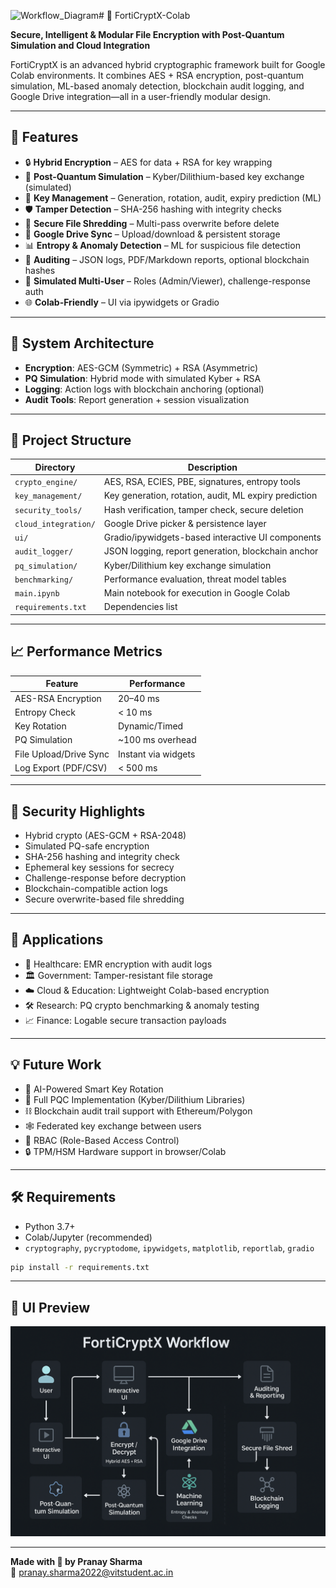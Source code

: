 ![Workflow_Diagram](https://github.com/user-attachments/assets/f9e60115-68d0-46a5-b349-e4ef521cc34a)# 🔐 FortiCryptX-Colab

**Secure, Intelligent & Modular File Encryption with Post-Quantum Simulation and Cloud Integration**

FortiCryptX is an advanced hybrid cryptographic framework built for Google Colab environments. It combines AES + RSA encryption, post-quantum simulation, ML-based anomaly detection, blockchain audit logging, and Google Drive integration—all in a user-friendly modular design.

---

## 🚀 Features

- 🔒 **Hybrid Encryption** – AES for data + RSA for key wrapping
- 🧬 **Post-Quantum Simulation** – Kyber/Dilithium-based key exchange (simulated)
- 🔁 **Key Management** – Generation, rotation, audit, expiry prediction (ML)
- 🛡️ **Tamper Detection** – SHA-256 hashing with integrity checks
- 🧨 **Secure File Shredding** – Multi-pass overwrite before delete
- 📁 **Google Drive Sync** – Upload/download & persistent storage
- 📊 **Entropy & Anomaly Detection** – ML for suspicious file detection
- 📜 **Auditing** – JSON logs, PDF/Markdown reports, optional blockchain hashes
- 👥 **Simulated Multi-User** – Roles (Admin/Viewer), challenge-response auth
- 🌐 **Colab-Friendly** – UI via ipywidgets or Gradio

---

## 🧠 System Architecture

- **Encryption**: AES-GCM (Symmetric) + RSA (Asymmetric)
- **PQ Simulation**: Hybrid mode with simulated Kyber + RSA
- **Logging**: Action logs with blockchain anchoring (optional)
- **Audit Tools**: Report generation + session visualization

---

## 📁 Project Structure

| Directory | Description |
|----------|-------------|
| `crypto_engine/` | AES, RSA, ECIES, PBE, signatures, entropy tools |
| `key_management/` | Key generation, rotation, audit, ML expiry prediction |
| `security_tools/` | Hash verification, tamper check, secure deletion |
| `cloud_integration/` | Google Drive picker & persistence layer |
| `ui/` | Gradio/ipywidgets-based interactive UI components |
| `audit_logger/` | JSON logging, report generation, blockchain anchor |
| `pq_simulation/` | Kyber/Dilithium key exchange simulation |
| `benchmarking/` | Performance evaluation, threat model tables |
| `main.ipynb` | Main notebook for execution in Google Colab |
| `requirements.txt` | Dependencies list |

---

## 📈 Performance Metrics

| Feature | Performance |
|---------|------------|
| AES-RSA Encryption | 20–40 ms |
| Entropy Check | < 10 ms |
| Key Rotation | Dynamic/Timed |
| PQ Simulation | ~100 ms overhead |
| File Upload/Drive Sync | Instant via widgets |
| Log Export (PDF/CSV) | < 500 ms |

---

## 🔐 Security Highlights

- Hybrid crypto (AES-GCM + RSA-2048)
- Simulated PQ-safe encryption
- SHA-256 hashing and integrity check
- Ephemeral key sessions for secrecy
- Challenge-response before decryption
- Blockchain-compatible action logs
- Secure overwrite-based file shredding

---

## 🧩 Applications

- 🏥 Healthcare: EMR encryption with audit logs
- 🏛️ Government: Tamper-resistant file storage
- ☁️ Cloud & Education: Lightweight Colab-based encryption
- 🛠️ Research: PQ crypto benchmarking & anomaly testing
- 📈 Finance: Logable secure transaction payloads

---

## 💡 Future Work

- 🧠 AI-Powered Smart Key Rotation
- 🔐 Full PQC Implementation (Kyber/Dilithium Libraries)
- ⛓️ Blockchain audit trail support with Ethereum/Polygon
- 🕸️ Federated key exchange between users
- 👥 RBAC (Role-Based Access Control)
- 🔒 TPM/HSM Hardware support in browser/Colab

---

## 🛠 Requirements

- Python 3.7+
- Colab/Jupyter (recommended)
- `cryptography`, `pycryptodome`, `ipywidgets`, `matplotlib`, `reportlab`, `gradio`

```bash
pip install -r requirements.txt
```

---

## 📸 UI Preview

![UI Preview](Workflow_Diagram.png)

---

**Made with 🔐 by Pranay Sharma**  
📧 pranay.sharma2022@vitstudent.ac.in
